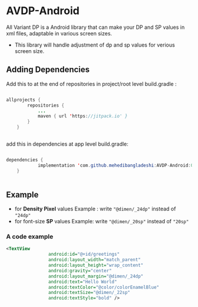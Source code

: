 # AVDP-Android
All Variant DP is a Android library that can make your DP and SP values in xml files, adaptable in various screen sizes. 

- This library will handle adjustment of dp and sp values for verious screen size.   

## Adding Dependencies

Add this to at the end of repositories in project/root level build.gradle :  

```java

allprojects {
		repositories {
			...
			maven { url 'https://jitpack.io' }
		}
	}
  
```

add this in dependencies at app level build.gradle:

```java

dependencies {
	        implementation 'com.github.mehedibangladeshi:AVDP-Android:0.2.0'
	}
  
```

## Example

- for <b>Density Pixel</b> values Example : write `"@dimen/_24dp"` instead of `"24dp"`
- for font-size <b>SP</b> values Example: write `"@dimen/_20sp"` instead of `"20sp"`


### A code example
``` xml
<TextView
                android:id="@+id/greetings"
                android:layout_width="match_parent"
                android:layout_height="wrap_content"
                android:gravity="center"
                android:layout_margin="@dimen/_24dp"
                android:text="Hello World"
                android:textColor="@color/colorEnamelBlue"
                android:textSize="@dimen/_22sp"
                android:textStyle="bold" />
```
